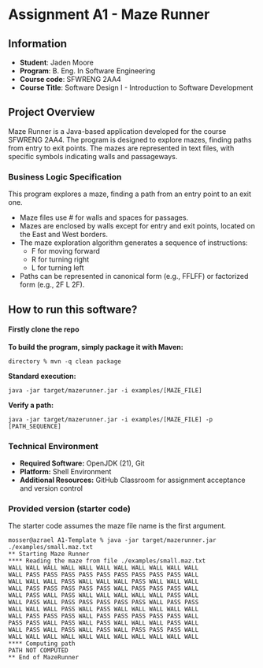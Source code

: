 # Assignment A1 - Maze Runner

## Information

  * **Student**: Jaden Moore 
  * **Program**: B. Eng. In Software Engineering
  * **Course code**: SFWRENG 2AA4
  * **Course Title**: Software Design I - Introduction to Software Development 

## Project Overview
Maze Runner is a Java-based application developed for the course SFWRENG 2AA4. The program is designed to explore mazes, finding paths from entry to exit points. The mazes are represented in text files, with specific symbols indicating walls and passageways.

### Business Logic Specification

This program explores a maze, finding a path from an entry point to an exit one.

- Maze files use # for walls and spaces for passages.
- Mazes are enclosed by walls except for entry and exit points, located on the East and West borders.
- The maze exploration algorithm generates a sequence of instructions:
  - F for moving forward
  - R for turning right
  - L for turning left
- Paths can be represented in canonical form (e.g., FFLFF) or factorized form (e.g., 2F L 2F).
  
## How to run this software?

#### **Firstly clone the repo** ####

**To build the program, simply package it with Maven:**

```
directory % mvn -q clean package 
```
**Standard execution:**
```
java -jar target/mazerunner.jar -i examples/[MAZE_FILE]
```
**Verify a path:**
```
java -jar target/mazerunner.jar -i examples/[MAZE_FILE] -p [PATH_SEQUENCE]
```
### Technical Environment
- **Required Software:** OpenJDK (21), Git
- **Platform:** Shell Environment
- **Additional Resources:** GitHub Classroom for assignment acceptance and version control

### Provided version (starter code)

The starter code assumes the maze file name is the first argument. 

```
mosser@azrael A1-Template % java -jar target/mazerunner.jar ./examples/small.maz.txt
** Starting Maze Runner
**** Reading the maze from file ./examples/small.maz.txt
WALL WALL WALL WALL WALL WALL WALL WALL WALL WALL WALL 
WALL PASS PASS PASS PASS PASS PASS PASS PASS PASS WALL 
WALL WALL WALL PASS WALL WALL WALL PASS WALL WALL WALL 
WALL PASS PASS PASS PASS PASS WALL PASS PASS PASS WALL 
WALL PASS WALL PASS WALL WALL WALL WALL WALL PASS WALL 
WALL PASS WALL PASS PASS PASS PASS PASS WALL PASS PASS 
WALL WALL WALL PASS WALL PASS WALL WALL WALL WALL WALL 
WALL PASS PASS PASS WALL PASS PASS PASS PASS PASS WALL 
PASS PASS WALL PASS WALL PASS WALL WALL WALL PASS WALL 
WALL PASS WALL PASS WALL PASS WALL PASS PASS PASS WALL 
WALL WALL WALL WALL WALL WALL WALL WALL WALL WALL WALL 
**** Computing path
PATH NOT COMPUTED
** End of MazeRunner
```



